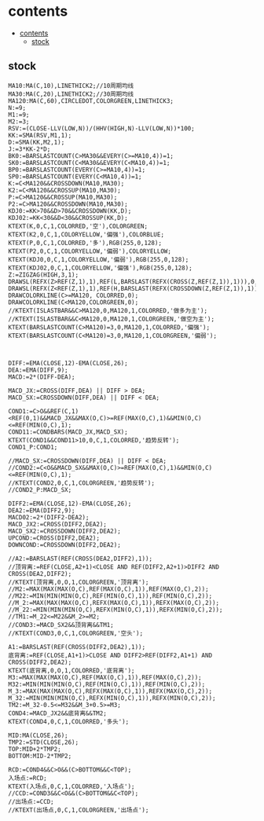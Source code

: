 # contents

- [contents](#contents)
  - [stock](#stock)

## stock

    MA10:MA(C,10),LINETHICK2;//10周期均线
    MA30:MA(C,20),LINETHICK2;//30周期均线
    MA120:MA(C,60),CIRCLEDOT,COLORGREEN,LINETHICK3;
    N:=9;
    M1:=9;
    M2:=3;
    RSV:=(CLOSE-LLV(LOW,N))/(HHV(HIGH,N)-LLV(LOW,N))*100;
    KK:=SMA(RSV,M1,1);
    D:=SMA(KK,M2,1);
    J:=3*KK-2*D;
    BK0:=BARSLASTCOUNT(C>MA30&&EVERY(C>=MA10,4))=1;
    SK0:=BARSLASTCOUNT(C<MA30&&EVERY(C<MA10,4))=1;
    BP0:=BARSLASTCOUNT(EVERY(C>=MA10,4))=1;
    SP0:=BARSLASTCOUNT(EVERY(C<MA10,4))=1;
    K:=C<MA120&&CROSSDOWN(MA10,MA30);
    K2:=C<MA120&&CROSSUP(MA10,MA30);
    P:=C>MA120&&CROSSUP(MA10,MA30);
    P2:=C>MA120&&CROSSDOWN(MA10,MA30);
    KDJ0:=KK>70&&D>70&&CROSSDOWN(KK,D);
    KDJ02:=KK<30&&D<30&&CROSSUP(KK,D);
    KTEXT(K,0,C,1,COLORRED,'空'),COLORGREEN;
    KTEXT(K2,0,C,1,COLORYELLOW,'偏强'),COLORBLUE;
    KTEXT(P,0,C,1,COLORRED,'多'),RGB(255,0,128);
    KTEXT(P2,0,C,1,COLORYELLOW,'偏弱'),COLORYELLOW;
    KTEXT(KDJ0,0,C,1,COLORYELLOW,'偏弱'),RGB(255,0,128);
    KTEXT(KDJ02,0,C,1,COLORYELLOW,'偏强'),RGB(255,0,128);
    Z:=ZIGZAG(HIGH,3,1);
    DRAWSL(REFX(Z>REF(Z,1),1),REF(L,BARSLAST(REFX(CROSS(Z,REF(Z,1)),1))),0,1,0,COLORGREEN),DOT; 
    DRAWSL(REFX(Z<REF(Z,1),1),REF(H,BARSLAST(REFX(CROSSDOWN(Z,REF(Z,1)),1))),0,1,0,COLORRED),DOT; 
    DRAWCOLORKLINE(C>=MA120, COLORRED,0);
    DRAWCOLORKLINE(C<MA120,COLORGREEN,0);
    //KTEXT(ISLASTBAR&&C>MA120,0,MA120,1,COLORRED,'做多为主');
    //KTEXT(ISLASTBAR&&C<MA120,0,MA120,1,COLORGREEN,'做空为主');
    KTEXT(BARSLASTCOUNT(C>MA120)=3,0,MA120,1,COLORRED,'偏强');
    KTEXT(BARSLASTCOUNT(C<MA120)=3,0,MA120,1,COLORGREEN,'偏弱');



    DIFF:=EMA(CLOSE,12)-EMA(CLOSE,26);
    DEA:=EMA(DIFF,9);
    MACD:=2*(DIFF-DEA);

    MACD_JX:=CROSS(DIFF,DEA) || DIFF > DEA;
    MACD_SX:=CROSSDOWN(DIFF,DEA) || DIFF < DEA;

    COND1:=C>O&&REF(C,1)<REF(0,1)&&MACD_JX&&MAX(O,C)>=REF(MAX(O,C),1)&&MIN(O,C)<=REF(MIN(O,C),1);
    COND11:=CONDBARS(MACD_JX,MACD_SX);
    KTEXT(COND1&&COND11>10,0,C,1,COLORRED,'趋势反转');
    COND1_P:COND1;

    //MACD_SX:=CROSSDOWN(DIFF,DEA) || DIFF < DEA;
    //COND2:=C<O&&MACD_SX&&MAX(O,C)>=REF(MAX(O,C),1)&&MIN(O,C)<=REF(MIN(O,C),1);
    //KTEXT(COND2,0,C,1,COLORGREEN,'趋势反转');
    //COND2_P:MACD_SX;

    DIFF2:=EMA(CLOSE,12)-EMA(CLOSE,26);
    DEA2:=EMA(DIFF2,9);
    MACD02:=2*(DIFF2-DEA2);
    MACD_JX2:=CROSS(DIFF2,DEA2);
    MACD_SX2:=CROSSDOWN(DIFF2,DEA2);
    UPCOND:=CROSS(DIFF2,DEA2);
    DOWNCOND:=CROSSDOWN(DIFF2,DEA2);

    //A2:=BARSLAST(REF(CROSS(DEA2,DIFF2),1));
    //顶背离:=REF(CLOSE,A2+1)<CLOSE AND REF(DIFF2,A2+1)>DIFF2 AND CROSS(DEA2,DIFF2);
    //KTEXT(顶背离,0,O,1,COLORGREEN,'顶背离');
    //M2:=MAX(MAX(MAX(O,C),REF(MAX(O,C),1)),REF(MAX(O,C),2));
    //M22:=MIN(MIN(MIN(O,C),REF(MIN(O,C),1)),REF(MIN(O,C),2));
    //M_2:=MAX(MAX(MAX(O,C),REFX(MAX(O,C),1)),REFX(MAX(O,C),2));
    //M_22:=MIN(MIN(MIN(O,C),REFX(MIN(O,C),1)),REFX(MIN(O,C),2));
    //TM1:=M_22<=M22&&M_2>=M2;
    //COND3:=MACD_SX2&&顶背离&&TM1;
    //KTEXT(COND3,0,C,1,COLORGREEN,'空头');

    A1:=BARSLAST(REF(CROSS(DIFF2,DEA2),1));
    底背离:=REF(CLOSE,A1+1)>CLOSE AND DIFF2>REF(DIFF2,A1+1) AND CROSS(DIFF2,DEA2);
    KTEXT(底背离,0,O,1,COLORRED,'底背离');
    M3:=MAX(MAX(MAX(O,C),REF(MAX(O,C),1)),REF(MAX(O,C),2));
    M32:=MIN(MIN(MIN(O,C),REF(MIN(O,C),1)),REF(MIN(O,C),2));
    M_3:=MAX(MAX(MAX(O,C),REFX(MAX(O,C),1)),REFX(MAX(O,C),2));
    M_32:=MIN(MIN(MIN(O,C),REFX(MIN(O,C),1)),REFX(MIN(O,C),2));
    TM2:=M_32-0.5<=M32&&M_3+0.5>=M3;
    COND4:=MACD_JX2&&底背离&&TM2;
    KTEXT(COND4,0,C,1,COLORRED,'多头');

    MID:MA(CLOSE,26);
    TMP2:=STD(CLOSE,26);
    TOP:MID+2*TMP2;
    BOTTOM:MID-2*TMP2;

    RCD:=COND4&&C>O&&(C>BOTTOM&&C<TOP);
    入场点:=RCD;
    KTEXT(入场点,0,C,1,COLORRED,'入场点');
    //CCD:=COND3&&C<O&&(C>BOTTOM&&C<TOP);
    //出场点:=CCD;
    //KTEXT(出场点,0,C,1,COLORGREEN,'出场点');
